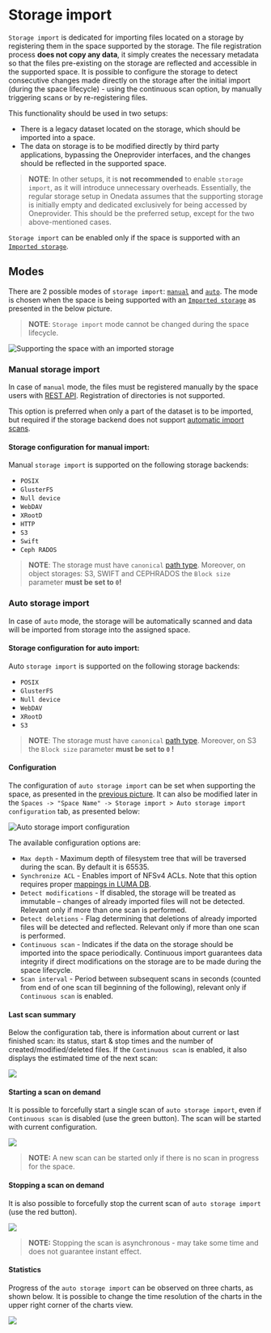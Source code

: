# Storage import
<!-- This header is referenced at least one time as "#storage-import" -->

`Storage import` is dedicated for importing files located on a storage by registering them in the space supported by
the storage. The file registration process **does not copy any data**, it simply creates the necessary metadata so that
the files pre-existing on the storage are reflected and accessible in the supported space. It is possible to configure
the storage to detect consecutive changes made directly on the storage after the initial import (during the space 
lifecycle) - using the continuous scan option, by manually triggering scans or by re-registering files. 


This functionality should be used in two setups:
* There is a legacy dataset located on the storage, which should be imported into a space.
* The data on storage is to be modified directly by third party applications, bypassing 
  the Oneprovider interfaces, and the changes should be reflected in the supported space.
  
> **NOTE**: In other setups, it is **not recommended** to enable `storage import`, as it will introduce unnecessary
overheads. Essentially, the regular storage setup in Onedata assumes that the supporting storage is initially empty and 
dedicated exclusively for being accessed by Oneprovider. This should be the preferred setup, except for the two 
above-mentioned cases.

`Storage import` can be enabled only if the space is supported with an [`Imported storage`](storage_configuration.md#imported-storage).


## Modes
There are 2 possible modes of `storage import`: [`manual`](#manual-storage-import) and [`auto`](#auto-storage-import).
The mode is chosen when the space is being supported with an [`Imported storage`](storage_configuration.md#imported-storage) 
as presented in the below picture.

> **NOTE**: `Storage import` mode cannot be changed during the space lifecycle.

![Supporting the space with an imported storage](../../doc/img/admin/storage_import_config.png)

### Manual storage import
<!-- This header is referenced at least one time as "#manual-storage-import" -->

In case of `manual` mode, the files must be registered manually by the space users with 
[REST API](https://onedata.org/#/home/api/stable/oneprovider?anchor=tag/File-registration). 
Registration of directories is not supported.

This option is preferred when only a part of the dataset is to be imported, but required if the storage backend does 
not support [automatic import scans](#auto-storage-import).

#### Storage configuration for manual import:
<!-- This header is referenced at least one time as "#storage-configuration-for-manual-import" -->

Manual `storage import` is supported on the following storage backends:
 * `POSIX`
 * `GlusterFS`
 * `Null device`
 * `WebDAV`
 * `XRootD`
 * `HTTP`
 * `S3`
 * `Swift`
 * `Ceph RADOS`
 
> **NOTE**: The storage must have `canonical` [path type](storage_configuration.md#storage-path-type). 
Moreover, on object storages: S3, SWIFT and CEPHRADOS the `Block size` parameter **must be set to `0`!**


### Auto storage import
In case of `auto` mode, the storage will be automatically scanned and data will be imported from storage into the
assigned space.

#### Storage configuration for auto import:
<!-- This header is referenced at least one time as "#storage-configuration-for-auto-import" -->

Auto `storage import` is supported on the following storage backends:
 * `POSIX`
 * `GlusterFS`
 * `Null device`
 * `WebDAV`
 * `XRootD`
 * `S3`
 
> **NOTE**: The storage must have `canonical` [path type](storage_configuration.md#storage-path-type). 
Moreover, on S3 the `Block size` parameter **must be set to `0` !**

#### Configuration
The configuration of `auto storage import` can be set when supporting the space, as presented in the 
[previous picture](#modes). It can also be modified later in the
`Spaces -> "Space Name" -> Storage import > Auto storage import configuration` tab, as presented below:

![Auto storage import configuration](../../doc/img/admin/auto_storage_import_config.png)

The available configuration options are:
* `Max depth` - Maximum depth of filesystem tree that will be traversed during the scan. By default it is 65535.
* `Synchronize ACL` - Enables import of NFSv4 ACLs. Note that this option requires proper [mappings in LUMA DB](luma.md#imported-storages).
* `Detect modifications` - If disabled, the storage will be treated as immutable – changes of already imported files
  will not be detected. Relevant only if more than one scan is performed.
* `Detect deletions` - Flag determining that deletions of already imported files will be detected and reflected.
  Relevant only if more than one scan is performed.
* `Continuous scan` - Indicates if the data on the storage should be imported into the space periodically. Continuous
  import guarantees data integrity if direct modifications on the storage are to be made during the space lifecycle.
* `Scan interval` - Period between subsequent scans in seconds (counted from end of one scan till beginning of the following),
  relevant only if `Continuous scan` is enabled.

#### Last scan summary
Below the configuration tab, there is information about current or last finished scan: its status, start & stop times
and the number of created/modified/deleted files. If the `Continuous scan` is enabled, it also displays the estimated
time of the next scan:

![](../../doc/img/admin/auto_storage_import_info.png)

#### Starting a scan on demand
It is possible to forcefully start a single scan of `auto storage import`, even if `Continuous scan` is disabled
(use the green button). The scan will be started with current configuration.

![](../../doc/img/admin/auto_storage_import_start.png)

> **NOTE:** A new scan can be started only if there is no scan in progress for the space. 

#### Stopping a scan on demand
It is also possible to forcefully stop the current scan of `auto storage import` (use the red button). 

![](../../doc/img/admin/auto_storage_import_stop.png)

> **NOTE:** Stopping the scan is asynchronous - may take some time and does not guarantee instant effect.

#### Statistics
Progress of the `auto storage import` can be observed on three charts, as shown below. 
It is possible to change the time resolution of the charts in the upper right corner of the charts view.

![](../../doc/img/admin/auto_storage_import_stats.png)
